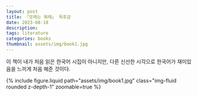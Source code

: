 ```yaml
---
layout: post
title: 『모래는 뭐래』 독후감
date: 2023-08-18
description: 
tags: literature
categories: books
thumbnail: assets/img/book1.jpg
---
```


<p align="justify">
   이 책이 내가 처음 읽은 한국어 시집이 아니지만, 다른 신선한 시각으로 한국어가 재미있음을 느끼게 처음 해준 것이다.
</p>

<div>
  {% include figure.liquid path="assets/img/book1.jpg" class="img-fluid rounded z-depth-1" zoomable=true %}
</div>
